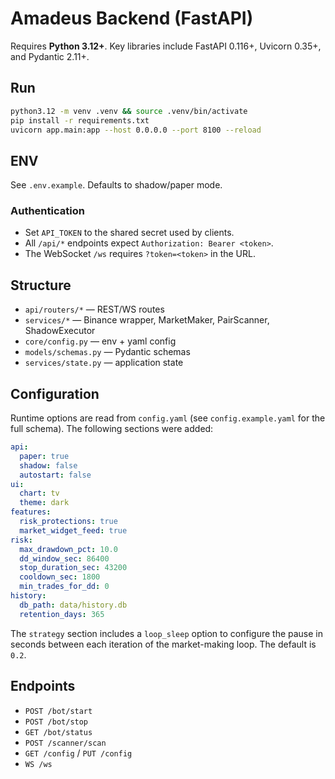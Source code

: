 # Amadeus Backend (FastAPI)

Requires **Python 3.12+**. Key libraries include FastAPI 0.116+, Uvicorn 0.35+, and
Pydantic 2.11+.

## Run
```bash
python3.12 -m venv .venv && source .venv/bin/activate
pip install -r requirements.txt
uvicorn app.main:app --host 0.0.0.0 --port 8100 --reload
```

## ENV
See `.env.example`. Defaults to shadow/paper mode.

### Authentication
- Set `API_TOKEN` to the shared secret used by clients.
- All `/api/*` endpoints expect `Authorization: Bearer <token>`.
- The WebSocket `/ws` requires `?token=<token>` in the URL.

## Structure
- `api/routers/*` — REST/WS routes
- `services/*` — Binance wrapper, MarketMaker, PairScanner, ShadowExecutor
- `core/config.py` — env + yaml config
- `models/schemas.py` — Pydantic schemas
- `services/state.py` — application state

## Configuration
Runtime options are read from `config.yaml` (see `config.example.yaml` for the full schema).
The following sections were added:

```yaml
api:
  paper: true
  shadow: false
  autostart: false
ui:
  chart: tv
  theme: dark
features:
  risk_protections: true
  market_widget_feed: true
risk:
  max_drawdown_pct: 10.0
  dd_window_sec: 86400
  stop_duration_sec: 43200
  cooldown_sec: 1800
  min_trades_for_dd: 0
history:
  db_path: data/history.db
  retention_days: 365
```

The `strategy` section includes a `loop_sleep` option to configure the pause in
seconds between each iteration of the market-making loop. The default is `0.2`.

## Endpoints
- `POST /bot/start`
- `POST /bot/stop`
- `GET /bot/status`
- `POST /scanner/scan`
- `GET /config` / `PUT /config`
- `WS /ws`
